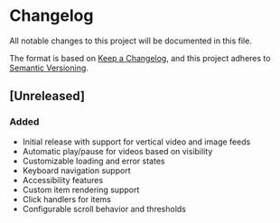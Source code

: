 # Changelog

All notable changes to this project will be documented in this file.

The format is based on [Keep a Changelog](https://keepachangelog.com/en/1.0.0/),
and this project adheres to [Semantic Versioning](https://semver.org/spec/v2.0.0.html).

## [Unreleased]

### Added

- Initial release with support for vertical video and image feeds
- Automatic play/pause for videos based on visibility
- Customizable loading and error states
- Keyboard navigation support
- Accessibility features
- Custom item rendering support
- Click handlers for items
- Configurable scroll behavior and thresholds
